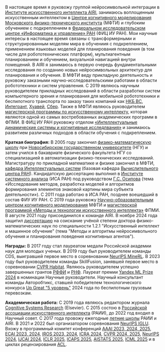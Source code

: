 В настоящее время я руковожу группой нейросимвольной интеграции в <a href='https://airi.net/'>Институте искусственного интеллекта AIRI</a>, занимаюсь воплощенным искусственным интеллектом в <a href='https://cogmodel.mipt.ru/'>Центре когнитивного моделирования</a> <a href='https://mipt.ru/english/'>Московского физико-технического института</a> (МФТИ) и глубоким обучением с подкреплением в <a href='https://www.frccsc.ru/'>Федеральном исследовательском центре «Информатика и управление» РАН</a> (ФИЦ ИУ РАН). Мои научные интересы в настоящее время связаны с трансформерными и структурированным моделям мира в обучениия с подкреплением, применением языковых моделей для планирования поведения (в том числе для робототехнических платформ), мультиагентным планированием и обучением, визуальной навигацией внутри помещений. В AIRI я занимаюсь в первую очередь фундаментальными исследования по созданию новых нейросимвольных архитектур для планирования и обучения. В МФТИ веду прикладную деятельность и руковожу заказными научно-исследовательскими работами в области робототехники и систем управления. C 2019 являюсь научным руководителем прикладных исследований в области разработки систем компьютерного зрения и планирования для мобильной робототехники и беспилотного транспорта по заказу таких компаний как <a href='https://www.nkbvs.ru/?p=79'>НКБ ВС</a>, <a href='https://integrant.ru/'>Интегрант</a>, <a href='https://www.huawei.com/en'>Хуавей</a>, <a href='https://www.sberbank.com/promo/ecosystem/'>Сбер</a>. Также в МФТИ являюсь руководителем <a href='http://rairi.ru/wiki/index.php/Магистерская_программа_МТИИ'>магистерской программы по искусственному интеллекту</a>, которая являются одной из самых востребованных академических программ в ФПМИ. В ФИЦ ИУ РАН руковожу отделом <a href='https://rairi.frccsc.ru/en/structure/1'>«Интеллектуальные динамические системы и когнитивные исследлвания»</a> и занимаюсь развитием различных подходов в области обучения с подкреплением.

**Краткая биография:** В 2005 году закончил <a href='https://sesc.nsu.ru/'>физико-математическую школу</a> при <a href='https://www.nsu.ru/'>Новосибирском государственном университете</a> (НГУ) и затем учился в бакавриате физического факультета НГУ со специализацией в автоматизации физико-технических исследований. Магистратуру по прикладной математике и физике закончил в МФТИ, <a href='https://intsystems.github.io/'>кафедра Интеллектуальных систем</a> (базовая кафедра <a href='http://www.ccas.ru/'>Вычислительного центра РАН</a>). Кандидатскую диссертацию выполнил в <a href='http://www.isa.ru/'>Институте системного анализа</a> (ИСА РАН) под руководством <a href='https://cogmodel.mipt.ru/gos-bio'>Г.С. Осипова</a> (тема «Исследование методов, разработка моделей и алгоритмов формирования элементов знаковой картины мира субъекта деятельности»). С 2011 года работаю в ИСА РАН, позднее воешедший в состав ФИУ ИУ РАН. С 2019 года руковожу <a href='https://cogmodel.mipt.ru/'>Научно-образовательным центром когнитивного моделирования</a> МФТИ и <a href='http://rairi.ru/wiki/index.php/Магистерская_программа_МТИИ'>магистерской программой «Методы и технологии искусственного интеллекта»</a> ФПМИ. В августе 2021 году присоединился к команде AIRI. В ноябре 2024 года защитил <a href='https://mipt.ru/institute/departments/dissertatio/soiskateli/fm/panov-aleksandr-igorevich'>диссертацию</a> на соискание учёной степени доктора физико-математических наук по специальности 1.2.1 "Искусственный интеллект и машинное обучение" (тема "Методы и алгоритмы нейросимвольного обучения и планирования поведения когнитивных агентов").

**Награды:** В 2017 году стал лауреатом медали Российской академии наук для молодых ученых. В 2019 году был руководителем команды CDS, выигравшей первое место в соревновании <a href='https://www.aicrowd.com/challenges/neurips-2019-minerl-competition'>NeurIPS MineRL</a>. В 2023 году был руководителем команды SkillFusion, занявшей первое место в соревновании <a href='https://aihabitat.org/challenge/2023/'>CVPR Habitat</a>. Являюсь руководителем успешно завершенных грантов <a href='https://www.rfbr.ru/rffi/ru/'>РФФИ</a> и <a href='https://rscf.ru/'>РНФ</a>. Лауреат премии <a href='https://yandex.ru/scholarships'>Yandex ML Prize 2024</a> в номинации Научные руководители. Научный консультант команды Авторобтикс, ставшей победителем технологического конкурса <a href='https://blp.upgreat.one'>Up Great "5 уровень"</a> 2024 года по беспилотным грузовым перевозкам. 

**Академическая работа:** С 2019 года являюсь редактором журнала <a href='https://www.sciencedirect.com/journal/cognitive-systems-research'>Cognitive Systems Research</a> (Elsevier). С 2015 состою в <a href='https://raai.org/'>Российской ассоциации искусственного интеллекта</a> (РАИИ), до 2022 год входил в Научный совет. С 2017 года провожу ежегодные <a href='https://airi.net/ru/summer-school-2023/'>летние школы</a> РАИИ и AIRI. В 2021 и 2022 был организатором соревнования <a href='https://www.iglu-contest.net/'>NeurIPS IGLU</a>. Вхожу в программный комитет конференций <a href='http://aaai.org/conference/aaai/'>AAAI 2023, 2024, 2025</a>, <a href='https://ecai2023.eu'>ECAI 2023, 2024</a>, <a href='https://ieee-iros.org'>IROS 2023, 2024</a>, <a href='https://ieee-icra.org'>ICRA 2024</a>, <a href='https://cvpr.thecvf.com'>CVPR 2024, 2025</a>, <a href='http://neurips.cc'>NeurIPS 2024</a>, <a href='https://www.ijcai.org'>IJCAI 2024</a>, <a href='http://iclr.cc/'>ICLR 2025</a>, <a href='https://www.icaps-conference.org'>ICAPS 2025</a>, <a href='https://aistats.org'>AISTATS 2025</a>, <a href='https://icml.cc'>ICML 2025</a> и в циклах рецензирования <a href='https://aclrollingreview.org'>ACL</a>.
